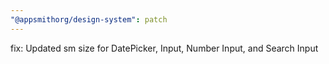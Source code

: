 ```yaml
---
"@appsmithorg/design-system": patch
---
```


fix: Updated sm size for DatePicker, Input, Number Input, and Search Input

